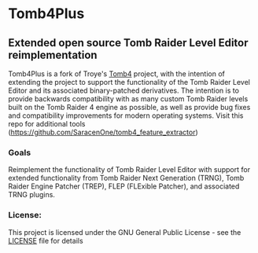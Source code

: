 # Tomb4Plus
## Extended open source Tomb Raider Level Editor reimplementation

Tomb4Plus is a fork of Troye's [Tomb4](https://github.com/Trxyebeep/TOMB4) project, with the intention of extending the project to support the functionality of the Tomb Raider Level Editor and its associated binary-patched derivatives. The intention is to provide backwards compatibility with as many custom Tomb Raider levels built on the Tomb Raider 4 engine as possible, as well as provide bug fixes and compatibility improvements for modern operating systems. Visit this repo for additional tools (https://github.com/SaracenOne/tomb4_feature_extractor)

### Goals
Reimplement the functionality of Tomb Raider Level Editor with support for extended functionality from Tomb Raider Next Generation (TRNG), Tomb Raider Engine Patcher (TREP), FLEP (FLExible Patcher), and associated TRNG plugins.

### License:
This project is licensed under the GNU General Public License - see the [LICENSE](https://github.com/SaracenOne/TOMB4/blob/level_editor_v2/LICENSE) file for details

